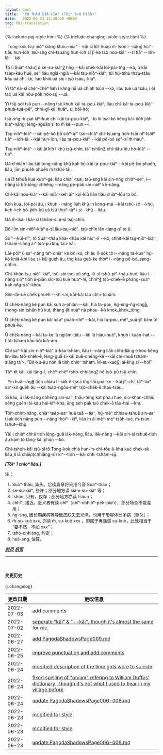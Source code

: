```yaml
---
layout: post
title:  "PÓ-THAH SIÂ-YIÁᴺ (Tŏiⁿ 6-8 hio̍h)"
date:   2022-06-23 13:30:00 +0800
tag: PUJ_translation
---
```


{% include puj-style.html %}
{% include changlog-table-style.html %}

<!-- One source of great unhappiness to Chinese women is in the law which forbids the breaking of betrothal contracts, even though these be made in the infancy of the parties involved. -->
&nbsp;&nbsp;Tong-kok tsṳ-niôⁿ siăng khóu-miāⁿ &#x002D;&#x002D;kâi sĭ lu̍t-huap m̆-tsún i&#x002D;&#x002D;nâng húiⁿ-tiāu hun-ioh, tsŭ-sǹg chí-tsuang hun-ioh sĭ jī-ke tsò nou-kiáⁿ &#x002D;&#x002D;sî tiāⁿ &#x002D;&#x002D;lo̍h-lâi &#x002D;&#x002D;kâi. 
<!-- At one of the chapels somewhat remote from Swatow, a beautiful girl nineteen years old fled from her home to me and begged me to adopt her as my daughter. -->
Tŏ lī Suàⁿ-thâu<a href="#note_1" class="note">1</a> ŭ se-su-kiáⁿ<a href="#note_2" class="note">2</a> hn̆g &#x002D;&#x002D;kâi che̍k-kâi lói-pài-tn̂g &#x002D;&#x002D;kò, ŭ kâi tsa̍p-káu huè, seⁿ liáu ngiá-ngiá &#x002D;&#x002D;kâi tsṳ-niôⁿ-kiáⁿ, tùi hṳ́-tshù thau-tsáu kàu uá chí-kò, liáu khiû uá siu i tsò tsáu₊-kiáⁿ.
<!-- She said she would serve mes as a slave if I would but steal her and carry her away concealed in my boat. -->
Yi tàⁿ nâ-sĭ chĕⁿ-chĕⁿ lia̍h i khǹg nā uá chiah tsûn &#x002D;&#x002D;kò, liáu tuè uá tsáu, i ŏi tsò uá kâi nôu-po̍k ho̍k-sṳ̆ &#x002D;&#x002D;uá. 
<!-- She had been betrothed in childhood to a boy who had since developed a loathsome and incurable disease; -->
Yi tsṳ̆-sòi tsŭ pun &#x002D;&#x002D;nâng tsò khṳh kâi ta-pou-kiáⁿ, liáu chí-kâi ta-pou-kiáⁿ phuà-tuā-pēⁿ, chhi-gî-kúi huáⁿ₊ ui bŏi-hó;
<!-- and though she had not seen him, she knew how horrible he was, and would die rather than marry him. -->
tsŭ-sǹg m̆-pat kìⁿ-kuè chí-kâi ta-pou-kiáⁿ, i to ŏi tsai kò hêng kài-tio̍h jio̍h kiaⁿ-nâng, lêng-nguăn sí to m̆ kè &#x002D;&#x002D;pun &#x002D;&#x002D;i.
<!-- Her parents were not willing to carry out the contract they had made many years previously, but the boy's parents would not release them from the bargain. -->
Tsṳ-niôⁿ-kiáⁿ &#x002D;&#x002D;kâi pĕ-bó bô siŏⁿ-àiⁿ tsò-chiâⁿ chí-tsuang hoh-tsōi nîⁿ tsôiⁿ tiāⁿ &#x002D;&#x002D;lo̍h-lâi &#x002D;&#x002D;kâi hun-ioh, liáu ta-pou-kiáⁿ &#x002D;&#x002D;kâi pĕ-bó seⁿ-sí m̆-hàuⁿ.
<!-- Her mother urged her to kill herself, as the only solution of the question. -->
Tsṳ-niôⁿ-kiáⁿ &#x002D;&#x002D;kâi âi kiò i khṳ̀ tsṳ̆-chĭn, tàⁿ tshûn<a href="#note_3" class="note">3</a> chí-tiâu-lōu hó-kiâⁿ &#x002D;&#x002D;tiaⁿ.
<!-- I sent agents to negotiate with the boy's parents, but could make no terms with them; -->
Uá chhiah liáu kâi tong-nâng khṳ̀ kah hṳ́-kâi ta-pou-kiáⁿ &#x002D;&#x002D;kâi pĕ-bó phue̍h, liáu, jīm phue̍h phue̍h m̆ tshái-tāi;
<!-- and I also sought the officials and learned that they would not condone the withholding of a bride from even such a bridegroom. -->
uá iā tshuē kuè kuaⁿ-gê, liáu chiàⁿ-tsai, tsŭ-sǹg kâi sin-nn̂g chiòⁿ-seⁿ, i&#x002D;&#x002D;nâng iā bô-iông-chhêng &#x002D;&#x002D;nâng pé-pa̍k sin-niôⁿ kè-nâng. 
<!-- There was no legal way in which this child could be saved from her fate. -->
Chí-kâi nou-kiáⁿ &#x002D;&#x002D;kâi miāⁿ-keh àiⁿ kói-kiù liân tiâu chiàⁿ-lōu to bô.
<!-- Some weeks later she was taken to the house of her husband's parents, and soon after I heard of her death. -->
Keh kuá₊ lói-pài ău, i khṳh &#x002D;&#x002D;nâng lia̍h khṳ̀ in kong-má &#x002D;&#x002D;kâi tshù-só &#x002D;&#x002D;khṳ̀, keh-keh bô-jio̍h-kú uá tsŭ thiaⁿ-tàⁿ i sí&#x002D;&#x002D;khṳ̀ &#x002D;&#x002D;liáu.
<!-- Whether she died of grief or by suicide, I do not know. -->
Uá m̆-tsai i kài-sĭ tshám-sí a-sĭ tsṳ̆-chĭn.
<!-- Suicided is not uncommon among brides, nor among older women. -->
Bô-lŭn sin-niôⁿ-kiáⁿ a-sĭ lău-tsṳ-niôⁿ, tsṳ̆-chĭn lân-tiang-sî to ŭ.
<!-- Some years ago seven young women, at a village near Swatow, entered into a compact to drown themselves together. -->
Soiⁿ&#x002D;&#x002D;kúi-nîⁿ, tŏ Suàⁿ-thâu kha&#x002D;&#x002D;thâu kâi hioⁿ-lí &#x002D;&#x002D;kò, chhit-kâi tsṳ-niôⁿ-kiáⁿ, tsham-siâng àiⁿ tsò-pû khṳ̀ tâu-hái.
<!-- Three of them had been lately married, and after spending the customary four months at the houses of their fathers-in-law, had come to visit their own mothers. -->
Lăi-pôiⁿ ŭ saⁿ-nâng taⁿ-chiàⁿ kè bô-kú, chiàu lī-so̍k tŏ i&#x002D;&#x002D;nâng ta-kuaⁿ hṳ́-kò khiă-khí liáu sì-kâi gue̍h ău, tńg kàu guā-ke thóiⁿ i&#x002D;&#x002D;nâng pĕ-bó_sang-chhin.
<!-- They had been playmates, and were neighbours, and so they spun and sewed together, and rejoiced in their reunion. -->
Chí-khûn tsṳ-niôⁿ-kiáⁿ, tsṳ̆-sòi tsò-pû sńg, iŭ-sĭ tshù-piⁿ-thâu-bué, liáu i&#x002D;&#x002D;nâng siŏⁿ tio̍h ŭ-piàn sio-tsŭ kuè huaⁿ-hí, chhĭⁿ<a href="#note_4" class="note">4</a> tsò-che̍k-ē pháng-suàⁿ kah nn̂g-saⁿ-khòu. 
<!-- Mutual confidences revealed mutual griefs. -->
Sim-lăi-uē che̍k phue̍h &#x002D;&#x002D;khí-lâi, kâi-kâi tàu chhi-tshám.
<!-- One was married to an opium-smoker, a yellow bundle of bones, vibrating between besotted sleep and sottish waking. -->
Ŭ che̍k-nâng kè pun kâi kuh a-phiàn &#x002D;&#x002D;kâi, hiá ta-pou, n̂g-sng-n̂g-sng<a href="#note_5" class="note">5</a>, thong-sin tshûn hù kut, thàng-jît nuàⁿ nā phou&#x002D;&#x002D;kò khok_khok_tòng.
<!-- One was wedded to a gambler, who spent his days and nights wasting the family substance. -->
Ŭ che̍k-nâng kè pun kâi hàuⁿ pua̍h-chîⁿ &#x002D;&#x002D;kâi, hiá ta-pou, mêⁿ_suà-jît tiām tŏ phuà-ke.
<!-- One had a mother-in-law so stern and cruel that life was torment to those under her authority. -->
Ŭ che̍k-nâng &#x002D;&#x002D;kâi ta-ke iŭ ngiâm-tiâu &#x002D;&#x002D;lâi iŭ hiau-huêⁿ, khṳh i kuán-hat &#x002D;&#x002D;tio̍h tshám kàu bŏi luh-ám.
<!-- All three of the brides were miserable, and as they mingled their lamentations, their four unmarried friends and companions said to each other, "This is such sorrow as we must feel by-and-by. How better to be dead!" -->
Chí saⁿ-kâi sin-niôⁿ-kiáⁿ ŭ-kàu tshám, liáu i&#x002D;&#x002D;nâng lia̍h chhi-liâng-khóu-kéng lin-liau tsò-che̍k-ē, lĕng-guā sì-kâi buē-chêng-kè &#x002D;&#x002D;kâi chí-muē tsham-siâng tàⁿ-, "Bô-kú-ău nán iā tio̍h chiòⁿ tshám. M̆-su-kuè<a href="#note_6" class="note">6</a> lái-khṳ̀ sí &#x002D;&#x002D;hó!"
<!-- All agreed in this, and entered secretly into a covenant to end their lives together. -->
Tàⁿ-tît kâi-kâi tâng-ì, chĕⁿ-chĕⁿ tshó-chhiàng<a href="#note_7" class="note">7</a> hó tsò-pû tsṳ̆-chĭn.

<!-- They calculated the time when custom would again bring the married ones to their mothers' houses, and fixed the full moon of the seventh month, as the night for their escape from life. -->
&nbsp;&nbsp;Yin huâ-sǹg<a href="#note_8" class="note">8</a> tio̍h chiàu lī-so̍k ĕ-tsuā tńg-lâi guā-ke &#x002D;&#x002D;kâi jît-chí, tàⁿ-tiāⁿ saⁿ-kò gue̍h ău &#x002D;&#x002D;kâi tsa̍p-ngŏu-mêⁿ tsò-che̍k-ē thau-tsáu. 
<!-- When the time arrived, six of them dressed themselves in festal garments, with flowers in their hair, went hand in hand in the moonlight to the shore, bound themselves together with a rope, and threw themselves into the sea. -->
Sî kàu, ŭ la̍k-nâng chhēng sin-saⁿ, thâu-téng kat phau hue, sio-khan-chhiú sêng gue̍h lâi-kàu hái-kîⁿ-kha, ēng soh pa̍k tsò che̍k-ē tâu-hái &#x002D;&#x002D;khṳ̀.
<!-- The seventh, only thirteen years old, was discovered through some noise she made in searching for her best clothing in the night, and was prevented by her mother from leaving the house. -->
Tŏiⁿ-chhit-nâng, chiàⁿ tsa̍p-saⁿ huè tuā &#x002D;&#x002D;tiaⁿ, hṳ́-mêⁿ chhiau-tshuē sin-saⁿ tsak tio̍h nâng pun &#x002D;&#x002D;nâng thóiⁿ&#x002D;&#x002D;kìⁿ, liáu in âi méⁿ-méⁿ tsa̍h-tuè, m̆-tsún i tshut&#x002D;&#x002D;khṳ̀.
<!-- From her the fate of the other six was afterwards ascertained, and their bodies were recovered and buried in one grave. -->
Yiû i chiàⁿ chhê tio̍h lĕng-guā la̍k-nâng, liáu, la̍k-nâng &#x002D;&#x002D;kâi sin-si tshuē-tio̍h ău kám tŏ tâng-kâi phûn &#x002D;&#x002D;kò.
<!-- These are cases of extreme though not uncommon unhappiness, under the Chinese marriage-system. -->
Chí-tshoh-kâi tsŭ-sĭ tŏ Tong-kok chiá hun-in-chì-tōu ĕ-kha kuè chek-ak liáu_li iā chia̍p(chhiâng-sî) kìⁿ&#x002D;&#x002D;tio̍h &#x002D;&#x002D;kâi chhi-tshám-sṳ̄.

***[Tŏiⁿ 1 chioⁿ liáu.]***

注：
1. <span id="note_1">Suàⁿ-thâu, 汕头。后续篇章将采用今音 Suaⁿ-thâu；</span>
2. <span id="note_2">se-su-kiáⁿ, 些许；部分地方读 siam-su-kiáⁿ 等；</span>
3. <span id="note_3">tshûn, 只有，仅存；部分地方亦读 tshun；</span>
4. <span id="note_4">chhĭⁿ, 接近。近义者有读 chîⁿ（chîⁿ-chhiôⁿ-peh-piah），部分场合不能混用；</span>
5. <span id="note_6">n̂g-sng, 因长期疾病等导致皮肤失去光泽，也用于形容体弱多病（贬义）；</span>
6. <span id="note_6">m̆-su-kuè xxx, 亦读 m̆, su-kuè xxx ，即属于再强调 su-kuè，此处相当于 “要不然，不如 xxx”；</span>
7. <span id="note_7">tshó-chhiàng, 约定；</span>
8. <span id="note_8">huâ-sǹg, 估算。</span>


***[前页](PagodaShadowsPage005.html)***
***[后页](PagodaShadowsPage009.html)***


---
<br>

#### 变更历史

{:.changelog}

| 更改日期 | 更改信息 |
| --- | --- |
| 2022-07-03 | <a href="https://github.com/DonAnthonyLee/DonAnthonyLee.github.io/commit/f4e3f9b9910bb340d6528e1a88f04f7ee2fdb01a" target="_blank">add comments</a> |
| 2022-07-02 | <a href="https://github.com/DonAnthonyLee/DonAnthonyLee.github.io/commit/83ad5bbec221d9f8bdd0f21db218a4ed03c1adfb" target="_blank">seperate "kâi" & "--kâi", though it's almost the same for me.</a> |
| 2022-06-27 | <a href="https://github.com/DonAnthonyLee/DonAnthonyLee.github.io/commit/e8e932fbddbaf6f5ce36687955bbf17ab61ff675" target="_blank">add PagodaShadowsPage009.md</a> |
| 2022-06-25 | <a href="https://github.com/DonAnthonyLee/DonAnthonyLee.github.io/commit/0177da602344a62337b3042cfbb985923a5fb5d0" target="_blank">improve punctuation and add comments</a> |
| 2022-06-24 | <a href="https://github.com/DonAnthonyLee/DonAnthonyLee.github.io/commit/f6bf55a4102b6c115bf0f18fabab186f45e25812" target="_blank">modified description of the time girls were to suicide</a> |
| 2022-06-24 | <a href="https://github.com/DonAnthonyLee/DonAnthonyLee.github.io/commit/d47eaaf8db10b6ca726dfc4077f198f8cdd5700f" target="_blank">fixed spelling of "opium" refering to William Duffus' dictionary , though it's not what I used to hear in my village before</a> |
| 2022-06-24 | <a href="https://github.com/DonAnthonyLee/DonAnthonyLee.github.io/commit/cc67aba1e5d8de4597cf7328a71d6d9b44949bb7" target="_blank">update PagodaShadowsPage006-008.md</a> |
| 2022-06-23 | <a href="https://github.com/DonAnthonyLee/DonAnthonyLee.github.io/commit/4502ca4e0aab7d482f827a52f8466a3bef5e7dac" target="_blank">modified for style</a> |
| 2022-06-23 | <a href="https://github.com/DonAnthonyLee/DonAnthonyLee.github.io/commit/befd2376bed2b7771b66dfdb4385ff6ae41feda4" target="_blank">modified for style</a> |
| 2022-06-23 | <a href="https://github.com/DonAnthonyLee/DonAnthonyLee.github.io/commit/4fa0e7c35a28c7ad6a477a274985b931b9959186" target="_blank">update PagodaShadowsPage006-008.md</a> |
